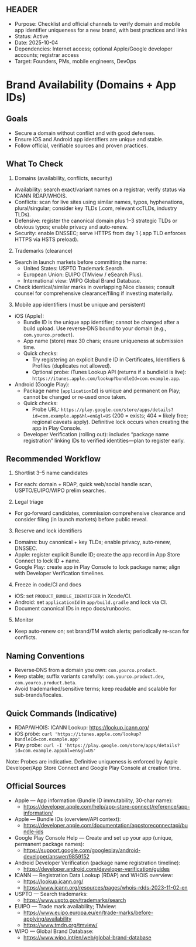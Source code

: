 ## HEADER
- Purpose: Checklist and official channels to verify domain and mobile app identifier uniqueness for a new brand, with best practices and links
- Status: Active
- Date: 2025-10-04
- Dependencies: Internet access; optional Apple/Google developer accounts; registrar access
- Target: Founders, PMs, mobile engineers, DevOps

# Brand Availability (Domains + App IDs)

## Goals
- Secure a domain without conflict and with good defenses.
- Ensure iOS and Android app identifiers are unique and stable.
- Follow official, verifiable sources and proven practices.

## What To Check

1) Domains (availability, conflicts, security)
- Availability: search exact/variant names on a registrar; verify status via ICANN RDAP/WHOIS.
- Conflicts: scan for live sites using similar names, typos, hyphenations, plural/singular; consider key TLDs (.com, relevant ccTLDs, industry TLDs).
- Defensive: register the canonical domain plus 1–3 strategic TLDs or obvious typos; enable privacy and auto‑renew.
- Security: enable DNSSEC; serve HTTPS from day 1 (.app TLD enforces HTTPS via HSTS preload).

2) Trademarks (clearance)
- Search in launch markets before committing the name:
  - United States: USPTO Trademark Search.
  - European Union: EUIPO (TMview / eSearch Plus).
  - International view: WIPO Global Brand Database.
- Check identical/similar marks in overlapping Nice classes; consult counsel for comprehensive clearance/filing if investing materially.

3) Mobile app identifiers (must be unique and persistent)
- iOS (Apple):
  - Bundle ID is the unique app identifier; cannot be changed after a build upload. Use reverse‑DNS bound to your domain (e.g., `com.yourco.product`).
  - App name (store) max 30 chars; ensure uniqueness at submission time.
  - Quick checks:
    - Try registering an explicit Bundle ID in Certificates, Identifiers & Profiles (duplicates not allowed).
    - Optional probe: iTunes Lookup API (returns if a bundleId is live): `https://itunes.apple.com/lookup?bundleId=com.example.app`.
- Android (Google Play):
  - Package name (`applicationId`) is unique and permanent on Play; cannot be changed or re‑used once taken.
  - Quick checks:
    - Probe URL: `https://play.google.com/store/apps/details?id=com.example.app&hl=en&gl=US` (200 = exists; 404 = likely free; regional caveats apply). Definitive lock occurs when creating the app in Play Console.
  - Developer Verification (rolling out): includes “package name registration” linking IDs to verified identities—plan to register early.

## Recommended Workflow
1) Shortlist 3–5 name candidates
- For each: domain + RDAP, quick web/social handle scan, USPTO/EUIPO/WIPO prelim searches.

2) Legal triage
- For go‑forward candidates, commission comprehensive clearance and consider filing (in launch markets) before public reveal.

3) Reserve and lock identifiers
- Domains: buy canonical + key TLDs; enable privacy, auto‑renew, DNSSEC.
- Apple: register explicit Bundle ID; create the app record in App Store Connect to lock ID + name.
- Google Play: create app in Play Console to lock package name; align with Developer Verification timelines.

4) Freeze in code/CI and docs
- iOS: set `PRODUCT_BUNDLE_IDENTIFIER` in Xcode/CI.
- Android: set `applicationId` in `app/build.gradle` and lock via CI.
- Document canonical IDs in repo docs/runbooks.

5) Monitor
- Keep auto‑renew on; set brand/TM watch alerts; periodically re‑scan for conflicts.

## Naming Conventions
- Reverse‑DNS from a domain you own: `com.yourco.product`.
- Keep stable; suffix variants carefully: `com.yourco.product.dev`, `com.yourco.product.beta`.
- Avoid trademarked/sensitive terms; keep readable and scalable for sub‑brands/locales.

## Quick Commands (Indicative)
- RDAP/WHOIS: ICANN Lookup: https://lookup.icann.org/
- iOS probe: `curl 'https://itunes.apple.com/lookup?bundleId=com.example.app'`
- Play probe: `curl -I 'https://play.google.com/store/apps/details?id=com.example.app&hl=en&gl=US'`

Note: Probes are indicative. Definitive uniqueness is enforced by Apple Developer/App Store Connect and Google Play Console at creation time.

## Official Sources
- Apple — App information (Bundle ID immutability, 30‑char name):
  - https://developer.apple.com/help/app-store-connect/reference/app-information/
- Apple — Bundle IDs (overview/API context):
  - https://developer.apple.com/documentation/appstoreconnectapi/bundle-ids
- Google Play Console Help — Create and set up your app (unique, permanent package names):
  - https://support.google.com/googleplay/android-developer/answer/9859152
- Android Developer Verification (package name registration timeline):
  - https://developer.android.com/developer-verification/guides
- ICANN — Registration Data Lookup (RDAP) and WHOIS overview:
  - https://lookup.icann.org/
  - https://www.icann.org/resources/pages/whois-rdds-2023-11-02-en
- USPTO — Search trademarks:
  - https://www.uspto.gov/trademarks/search
- EUIPO — Trade mark availability; TMview:
  - https://www.euipo.europa.eu/en/trade-marks/before-applying/availability
  - https://www.tmdn.org/tmview/
- WIPO — Global Brand Database:
  - https://www.wipo.int/en/web/global-brand-database


